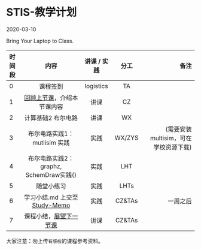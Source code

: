 # STIS-教学计划

2020-03-10

Bring Your Laptop to Class. 

| 时间段    |  内容     |  讲课 / 实践     |   分工  |   备注       |
| :---     | :----:    |   :----:    |    :----:    |       ---: |
|   0      |  课程签到     |  logistics   |     TA     |        |
|   1      |  [回顾上节课](../WW4/WW4-plan.md)，介绍本节课内容 |    讲课     |   CZ   |      |
|   2      |  计算基础2 布尔电路 |  讲课    |    WX    | 
|   3      |  布尔电路实践1：mutlisim 实践   |  实践    |    WX/ZYS    |  (需要安装multisim，可在学校资源下载)      |
|   4      |  布尔电路实践2：graphz, SchemDraw实践()|  实践    |    LHT    |        |
|   5      |  随堂小练习 | 实践       |  LHTs|  |
|   6      |  学习小结.md 上交至[Study-Memo](../../Study-Memo)   |  实践    |     CZ&TAs     |   一周之后    |
|   7      |  课程小结，[展望下一节课](../WW5/WW5-plan.md)   |   讲课    |     CZ&TAs     |       |



大家注意：勿上传``有版权``的课程参考资料。


